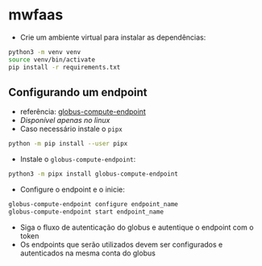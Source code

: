 # mwfaas

- Crie um ambiente virtual para instalar as dependências:

```bash
python3 -m venv venv
source venv/bin/activate
pip install -r requirements.txt
```

## Configurando um endpoint

- referência: [globus-compute-endpoint](https://globus-compute.readthedocs.io/en/2.6.0/endpoints.html)
- _Disponível apenas no linux_
- Caso necessário instale o `pipx`

```bash
python -m pip install --user pipx
```

- Instale o `globus-compute-endpoint`:

```bash
python3 -m pipx install globus-compute-endpoint
```

- Configure o endpoint e o inicie:

```bash
globus-compute-endpoint configure endpoint_name
globus-compute-endpoint start endpoint_name
```

- Siga o fluxo de autenticação do globus e autentique o endpoint com o token
- Os endpoints que serão utilizados devem ser configurados e autenticados na mesma conta do globus
